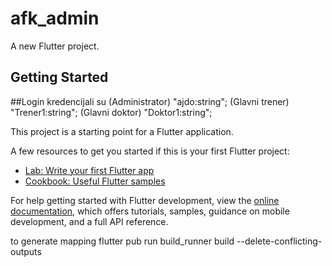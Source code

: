 # afk_admin

A new Flutter project.

## Getting Started

##Login kredencijali su (Administrator) "ajdo:string"; (Glavni trener) "Trener1:string"; (Glavni doktor) "Doktor1:string"; 

This project is a starting point for a Flutter application.

A few resources to get you started if this is your first Flutter project:

- [Lab: Write your first Flutter app](https://docs.flutter.dev/get-started/codelab)
- [Cookbook: Useful Flutter samples](https://docs.flutter.dev/cookbook)

For help getting started with Flutter development, view the
[online documentation](https://docs.flutter.dev/), which offers tutorials,
samples, guidance on mobile development, and a full API reference.

to generate mapping
flutter pub run build_runner build --delete-conflicting-outputs
